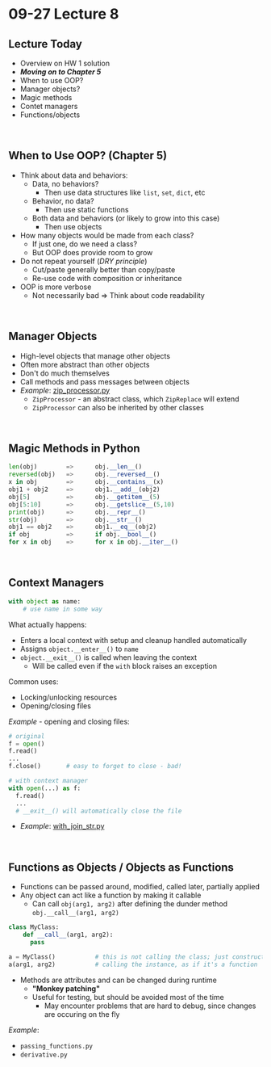# 09-27 Lecture 8

## Lecture Today

- Overview on HW 1 solution
- ***Moving on to Chapter 5***
- When to use OOP?
- Manager objects?
- Magic methods
- Contet managers
- Functions/objects

<br>

## When to Use OOP? (Chapter 5)

- Think about data and behaviors:
  - Data, no behaviors?
    - Then use data structures like `list`, `set`, `dict`, etc
  - Behavior, no data?
    - Then use static functions
  - Both data and behaviors (or likely to grow into this case)
    - Then use objects
- How many objects would be made from each class?
  - If just one, do we need a class?
  - But OOP does provide room to grow
- Do not repeat yourself (*DRY principle*)
  - Cut/paste generally better than copy/paste
  - Re-use code with composition or inheritance
- OOP is more verbose
  - Not necessarily bad => Think about code readability

<br>

## Manager Objects

- High-level objects that manage other objects
- Often more abstract than other objects
- Don't do much themselves
- Call methods and pass messages between objects
- *Example*: [zip_processor.py](./zip_processor.py)
  - `ZipProcessor` - an abstract class, which `ZipReplace` will extend
  - `ZipProcessor` can also be inherited by other classes

<br>

## Magic Methods in Python

```python
len(obj)        =>      obj.__len__()
reversed(obj)   =>      obj.__reversed__()
x in obj        =>      obj.__contains__(x)
obj1 + obj2     =>      obj1.__add__(obj2)
obj[5]          =>      obj.__getitem__(5)
obj[5:10]       =>      obj.__getslice__(5,10)
print(obj)      =>      obj.__repr__()
str(obj)        =>      obj.__str__()
obj1 == obj2    =>      obj1.__eq__(obj2)
if obj          =>      if obj.__bool__()
for x in obj    =>      for x in obj.__iter__()
```

<br>

## Context Managers

```python
with object as name:
    # use name in some way
```

What actually happens:
- Enters a local context with setup and cleanup handled automatically
- Assigns `object.__enter__()` to `name`
- `object.__exit__()` is called when leaving the context
  - Will be called even if the `with` block raises an exception

Common uses:
- Locking/unlocking resources
- Opening/closing files

*Example* - opening and closing files:

```python
# original
f = open()
f.read()
...
f.close()       # easy to forget to close - bad!

# with context manager
with open(...) as f:
  f.read()
  ...
  # __exit__() will automatically close the file
```

- *Example*: [with_join_str.py](./with_join_str.py)

<br>

## Functions as Objects / Objects as Functions

- Functions can be passed around, modified, called later, partially applied
- Any object can act like a function by making it callable
  - Can call `obj(arg1, arg2)` after defining the dunder method `obj.__call__(arg1, arg2)`

```python
class MyClass:
    def __call__(arg1, arg2):
      pass

a = MyClass()           # this is not calling the class; just constructor
a(arg1, arg2)           # calling the instance, as if it's a function
```

- Methods are attributes and can be changed during runtime
  - **"Monkey patching"**
  - Useful for testing, but should be avoided most of the time
    - May encounter problems that are hard to debug, since changes are occuring on the fly

*Example*:
- `passing_functions.py`
- `derivative.py`